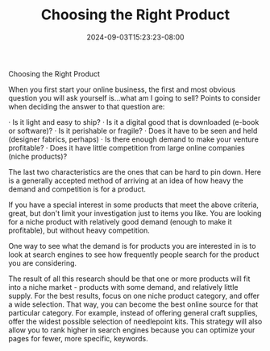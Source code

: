 ﻿---
title: "Choosing the Right Product"
date: 2024-09-03T15:23:23-08:00
description: "Affiliate Success Tips for Web Success"
featured_image: "/images/Affiliate Success.jpg"
tags: ["Affiliate Success"]
---

Choosing the Right Product

When you first start your online business, the first and most obvious question you will ask yourself is…what am I going to sell? Points to consider when deciding the answer to that question are:

·	Is it light and easy to ship?
·	Is it a digital good that is downloaded (e-book or software)?
·	Is it perishable or fragile?
·	Does it have to be seen and held (designer fabrics, perhaps) 
·	Is there enough demand to make your venture profitable?
·	Does it have little competition from large online companies (niche products)?

The last two characteristics are the ones that can be hard to pin down. Here is a generally accepted method of arriving at an idea of how heavy the demand and competition is for a product.

If you have a special interest in some products that meet the above criteria, great, but don't limit your investigation just to items you like. You are looking for a niche product with relatively good demand (enough to make it profitable), but without heavy competition. 

One way to see what the demand is for products you are interested in is to look at search engines to see how frequently people search for the product you are considering. 

The result of all this research should be that one or more products will fit into a niche market - products with some demand, and relatively little supply. For the best results, focus on one niche product category, and offer a wide selection. That way, you can become the best online source for that particular category. For example, instead of offering general craft supplies, offer the widest possible selection of needlepoint kits. This strategy will also allow you to rank higher in search engines because you can optimize your pages for fewer, more specific, keywords.




